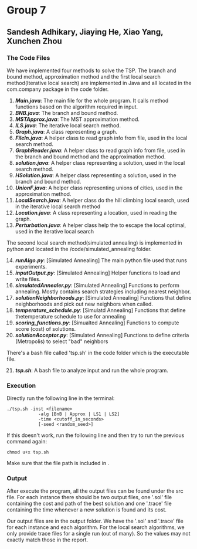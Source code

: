 # Group 7
## Sandesh Adhikary, Jiaying He, Xiao Yang, Xunchen Zhou



### The Code Files

We have implemented  four methods to solve the TSP. The branch and bound method, approximation method and the first local search method(Iterative local search) are implemented in Java and all located in the com.company package in the code folder. 

1. **_Main.java_**: The main file for the whole program. It calls method functions based on the algorithm required in input.
2. **_BNB.java_**: The branch and bound method.
3. **_MSTApprox.java_**: The MST approximation method.
4. **_ILS.java_**: The iterative local search method.
5. **_Graph.java_**: A class representing a graph.
6. **_FileIn.java_**: A helper class to read graph info from file, used in the local search method.
7. **_GraphReader.java_**: A helper class to read graph info from file, used in the branch and bound method and the approximation method.
8. **_solution.java_**: A helper class representing a solution, used in the local search method.
9. **_HSolution.java_**: A helper class representing a solution, used in the branch and bound method.
10. **_UnionF.java_**: A helper class representing unions of cities, used in the approximation method.
11. **_LocalSearch.java_**: A helper class do the hill climbing local search, used in the iterative local search method
12. **_Location.java_**: A class representing a location, used in reading the graph.
13. **_Perturbation.java_**: A helper class help the to escape the local optimal, used in the iterative local search

The second local search method(simulated annealing) is implemented in python and located in the /code/simulated_annealing folder. 

14. **_runAlgo.py_**: [Simulated Annealing] The main python file used that runs experiments.
15. **_inputOutput.py_**: [Simulated Annealing] Helper functions to load and write files.
16. **_simulatedAnnealer.py_**: [Simulated Annealing] Functions to perform annealing. Mostly contains search strategies including nearest neighbor.
17. **_solutionNeighborhoods.py_**: [Simulated Annealing] Functions that define neighborhoods and pick out new neighbors when called.
18. **_temperature_schedule.py_**: [Simulatd Annealing] Functions that define thetemperature schedule to use for annealing
19. **_scoring_functions.py_**: [Simualted Annealing] Functions to compute score (cost) of solutions.
20. **_solutionAcceptor.py_**: [Simulated Annealing] Functions to define criteria (Metropolis) to select "bad" neighbors



There's a bash file called 'tsp.sh' in the code folder which is the executable file.

21. **_tsp.sh_**: A bash file to analyze input and run the whole program.




### Execution

Directly run the following line in the terminal:

    ./tsp.sh -inst <filename> 
                -alg [BnB | Approx | LS1 | LS2]
                -time <cutoff_in_seconds>
                [-seed <random_seed>]
                
If this doesn't work, run the following line and then try to run the previous command again:
    
    chmod u+x tsp.sh
    
Make sure that the file path is included in <filename>.




### Output

After execute the program, all the output files can be found under the src file. For each instance there should be two output files, one '.sol' file containing the cost and path of the best solution and one '.trace' file containing the time whenever a new solution is found and its cost.

Our output files are in the output folder. We have the '.sol' and '.trace' file for each instance and each algorithm. For the local search algorithms, we only provide trace files for a single run (out of many). So the values may not exactly match those in the report.
